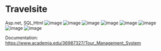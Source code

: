 # Travelsite
Asp.net, SQL,Html
![image](https://user-images.githubusercontent.com/65486217/132746715-79fb46f4-bf84-4df8-bed0-a52327155b65.png)
![image](https://user-images.githubusercontent.com/65486217/132746851-3089b2ca-a325-419b-9bbb-9758ffa68770.png)
![image](https://user-images.githubusercontent.com/65486217/132746899-1b8683b3-15ef-4edc-9317-21f156f1fc3d.png)
![image](https://user-images.githubusercontent.com/65486217/132746930-d30250d4-6309-4f44-b3c8-52a5a12259fb.png)
![image](https://user-images.githubusercontent.com/65486217/132746953-d3c4c430-a5c9-406b-9adc-bd4b517f5039.png)
![image](https://user-images.githubusercontent.com/65486217/132746976-56a8cb69-7703-4c90-b0c8-b11ca27a5890.png)
![image](https://user-images.githubusercontent.com/65486217/132746999-8f191e5c-bc75-4a6a-bd14-151d893abaee.png)
![image](https://user-images.githubusercontent.com/65486217/132747033-4d337e2f-5299-4d41-b704-d9544991f255.png)

Documentation: https://www.academia.edu/36987327/Tour_Management_System
